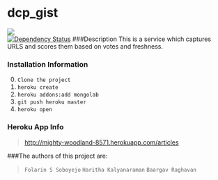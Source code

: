 # dcp_gist
<img src = "https://travis-ci.org/foobaar/dcp_gist_heroku.svg"> 
<br>
<a href='https://www.versioneye.com/user/projects/53fac99de09da325f800059a'><img src='https://www.versioneye.com/user/projects/53fac99de09da325f800059a/badge.svg?style=flat' alt="Dependency Status" /></a>
###Description 
This is a service which captures URLS and scores them based on votes and freshness.

### Installation Information
0. `Clone the project`
1. `heroku create`
2. `heroku addons:add mongolab`
3. `git push heroku master`
4. `heroku open`

### Heroku App Info
> http://mighty-woodland-8571.herokuapp.com/articles


###The authors of this project are:
> `Folarin S Soboyejo`
 `Haritha Kalyanaraman`
 `Baargav Raghavan`
